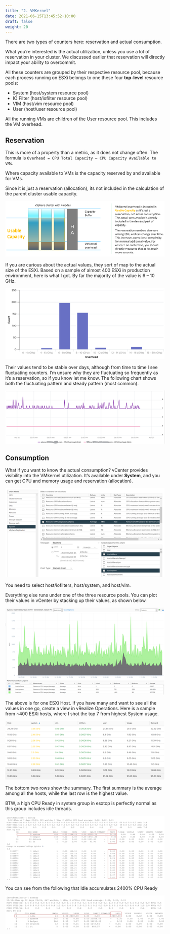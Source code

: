 ```yaml
---
title: "2. VMKernel"
date: 2021-06-15T13:45:52+10:00
draft: false
weight: 20
---
```


There are two types of counters here: reservation and actual consumption.

What you’re interested is the actual utilization, unless you use a lot of reservation in your cluster. We discussed earlier that reservation will directly impact your ability to overcommit.

All these counters are grouped by their respective resource pool, because each process running on ESXi belongs to one these four **top-level** resource pools:
- System (host/system resource pool)
- IO Filter (host/iofilter resource pool)
- VIM (host/vim resource pool)
- User (host/user resource pool)

All the running VMs are children of the User resource pool. This includes the VM overhead.

## Reservation

This is more of a property than a metric, as it does not change often. The formula is `Overhead = CPU Total Capacity – CPU Capacity Available to VMs`.

Where capacity available to VMs is the capacity reserved by and available for VMs. 

Since it is just a reservation (allocation), its not included in the calculation of the parent cluster usable capacity.

![](2.6.2-fig-1.png)

If you are curious about the actual values, they sort of map to the actual size of the ESXi. Based on a sample of almost 400 ESXi in production environment, here is what I got. By far the majority of the value is 6 – 10 GHz.

![](2.6.2-fig-2.png)

Their values tend to be stable over days, although from time to time I see fluctuating counters. I’m unsure why they are fluctuating so frequently as it’s a reservation, so if you know let me know. The following chart shows both the fluctuating pattern and steady pattern (most common).

![](2.6.2-fig-3.png)

## Consumption

What if you want to know the actual consumption? vCenter provides visibility into the VMkernel utilization. It’s available under **System**, and you can get CPU and memory usage and reservation (allocation).

![](2.6.2-fig-4.png)

You need to select host/iofilters, host/system, and host/vim. 

Everything else runs under one of the three resource pools. You can plot their values in vCenter by stacking up their values, as shown below. 

![](2.6.2-fig-5.png)

The above is for one ESXi Host. If you have many and want to see all the values in one go, create a view in vRealize Operations. Here is a sample from ~400 ESXi hosts, where I shot the top 7 from highest System usage. 

![](2.6.2-fig-6.png)

The bottom two rows show the summary. The first summary is the average among all the hosts, while the last row is the highest value.

BTW, a high CPU Ready in system group in esxtop is perfectly normal as this group includes idle threads.

![](2.6.2-fig-7.png)

You can see from the following that Idle accumulates 2400% CPU Ready 

![](2.6.2-fig-8.png)

